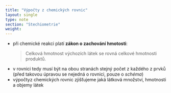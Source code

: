 ```yaml
---
title: "Výpočty z chemických rovnic"
layout: single
type: note
section: "Stechiometrie"
weight: 
---
```

- při chemické reakci platí **zákon o zachování hmotosti**:
    > Celková hmotnost výchozích látek se rovná celkové hmotnosti produktů.
- v rovnici tedy musí být na obou stranách stejný počet z každého z prvků (před takovou úpravou se nejedná o rovnici, pouze o _schéma_)
- výpočtyz chemických rovnic zjišťujeme jaká látková množství, hmotnosti a objemy látek